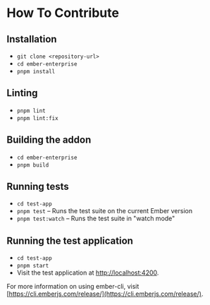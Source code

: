 # How To Contribute

## Installation

- `git clone <repository-url>`
- `cd ember-enterprise`
- `pnpm install`

## Linting

- `pnpm lint`
- `pnpm lint:fix`

## Building the addon

- `cd ember-enterprise`
- `pnpm build`

## Running tests

- `cd test-app`
- `pnpm test` – Runs the test suite on the current Ember version
- `pnpm test:watch` – Runs the test suite in "watch mode"

## Running the test application

- `cd test-app`
- `pnpm start`
- Visit the test application at [http://localhost:4200](http://localhost:4200).

For more information on using ember-cli, visit [https://cli.emberjs.com/release/](https://cli.emberjs.com/release/).
